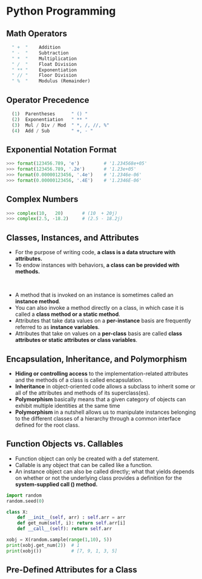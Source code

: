 # Python Programming

## Math Operators
```Python
  " +  "    Addition
  " -  "    Subtraction
  " *  "    Multiplication
  " /  "    Float Division
  " ** "    Exponentiation
  " // "    Floor Division
  " %  "    Modulus (Remainder)
```

## Operator Precedence
```Python
  (1)  Parentheses      " () "
  (2)  Exponentiation   " ** "
  (3)  Mul / Div / Mod  " *, /, //, %"
  (4)  Add / Sub        " +, - "
```

## Exponential Notation Format
```Python
>>> format(123456.789, 'e')         # '1.234568e+05'
>>> format(123456.789, '.2e')       # '1.23e+05'
>>> format(0.00000123456, '.4e')    # '1.2346e-06'
>>> format(0.00000123456, '.4E')    # '1.2346E-06'
```

## Complex Numbers
```Python
>>> complex(10,   20)       # (10  + 20j)
>>> complex(2.5, -18.2)     # (2.5 - 18.2j)
```

## Classes, Instances, and Attributes
* For the purpose of writing code, **a class is a data structure with attributes.**
* To endow instances with behaviors, **a class can be provided with methods.**

<br />

* A method that is invoked on an instance is sometimes called an **instance method**.
* You can also invoke a method directly on a class, in which case it is called a **class method or a static method**.
* Attributes that take data values on a **per-instance** basis are frequently referred to as **instance variables**.
* Attributes that take on values on a **per-class** basis are called **class attributes or static attributes or class variables**.

## Encapsulation, Inheritance, and Polymorphism
* **Hiding or controlling access** to the implementation-related attributes and the methods of a class is called encapsulation.
* **Inheritance** in object-oriented code allows a subclass to inherit some or all of the attributes and methods of its superclass(es).
* **Polymorphism** basically means that a given category of objects can exhibit multiple identities at the same time
* **Polymorphism** in a nutshell allows us to manipulate instances belonging to the different classes of a hierarchy through a common interface defined for the root class.

## Function Objects vs. Callables
* Function object can only be created with a def statement.
* Callable is any object that can be called like a function.
* An instance object can also be called directly; what that yields depends on whether or not the underlying class provides a definition for the **system-supplied call () method.**
```Python
import random
random.seed(0)

class X:
    def __init__(self, arr) : self.arr = arr
    def get_num(self, i): return self.arr[i]
    def __call__(self): return self.arr

xobj = X(random.sample(range(1,10), 5))
print(xobj.get_num(2))  # 1
print(xobj())           # [7, 9, 1, 3, 5]
```

## Pre-Defined Attributes for a Class
```Python

```